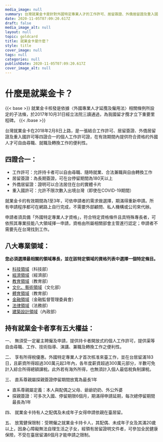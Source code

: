 ```yaml
---
media_image: null
summary: 台灣就業金卡是針對外國特定專業人才的工作許可、居留簽證、外僑居留證及重入國許可4證合一的個人工作許可，提供外國人才自由尋職、就職及轉換工作的便利性。
date: 2020-11-05T07:09:20.617Z
draft: false
media_image_alt: null
layout: null
topic: goldcard
title: 就業金卡是什麼？
style: title
cover_image: null
tags: null
categories: null
publishDate: 2020-11-05T07:09:20.617Z
cover_image_alt: null
---
```

# 什麼是就業金卡？

{{< base >}}
就業金卡核發是依據〈外國專業人才延攬及僱用法〉相關條例所設定的子法條，於2017年10月31日經立法院三讀通過，為我國留才攬才立下重要里程碑。
{{< /base >}}

台灣就業金卡在2018年2月8日上路，是一張結合工作許可、居留簽證、外僑居留證及重入國許可等四證合一的個人工作許可證，在有效期間內提供符合資格的外國人才可自由尋職、就職及轉換工作的便利性。

## 四證合一：

* 工作許可：允許持卡者可以自由尋職、隨時就業、合法兼職與自由轉換工作
* 居留簽證：為長期簽證，可在台停留期間為180天以上
* 外僑居留證：證明可以合法居住在台的實體卡片
* 重入國許可：允許不限次數入出境台灣（即使在COVID-19期間）

就業金卡的有效期間為1至3年，可依申請者的需求做選擇，期滿得重新申請。所有申請程序都可在網路上自行完成，不需要外部顧問、私人機構或公司來代辦。

申請者須具備「外國特定專業人才資格」，符合特定資格條件且具特殊專長者，可依照其專業技能八大領域擇一申請，資格由所屬相關部會主管進行認定；申請者不需要先在台灣找到工作。

## 八大專業領域：

**您必須選擇最相關的領域專長，並在該特定領域的資格列表中選擇一個特定條目。**

* [科技領域](/zh/qualification/field-of-science-technology/)（科技部）
* [經濟領域](/zh/qualification/field-of-economy/)（經濟部）
* [教育領域](/zh/qualification/field-of-education/)（教育部）
* [文化、藝術領域](/zh/qualification/field-of-culture-and-arts/)（文化部）
* [體育領域](/zh/qualification/field-of-sport/)（教育部）
* [金融領域](/zh/qualification/field-of-finance/)（金融監督管理委員會）
* [法律領域](/zh/qualification/field-of-law/)（法務部）
* [建築設計領域](/zh/qualification/field-of-architecture/)（內政部）

## [](/zh/qualification/field-of-architecture/)[](https://staging.taiwangoldcard.tw/zh/qualification/field-of-architecture/)持有就業金卡者享有五大權益：

一、	無須受一定雇主聘僱及申請，提供持卡者開放式的個人工作許可，提供渠等自由尋職、工作、技術指導、演講、兼職及轉換工作之便利性。

二、	享有所得稅優惠。外國特定專業人才首次核准來臺工作，並在台居留滿183日，且薪資所得超過300萬元起3年內，各年度薪資超過300萬元部分，半數可免計入綜合所得總額課稅。此外若有海外所得，也無須計入個人最低稅負制課稅。

三、	直系尊親屬探親簽證停留期間放寬為最長1年

* 直系尊親屬定義：本人與配偶之父母、爺爺奶奶、外公外婆
* 探親簽證：可多次入國、停留期限6個月，期滿得申請延期，每次總停留期間最長為1年

四、	就業金卡持有人之配偶及未成年子女得申請依親在臺居留。

五、	放寬健保限制：受聘僱之就業金卡持卡人，其配偶、未成年子女及其滿20歲以上，因身心障礙無法自理生活之子女，經領有居留證明文件者，可參加全民健康保險，不受在臺居留滿6個月才能申請之限制。